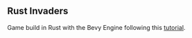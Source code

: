 ## Rust Invaders

Game build in Rust with the Bevy Engine following this [tutorial](https://www.youtube.com/watch?v=j7qHwb7geIM).
